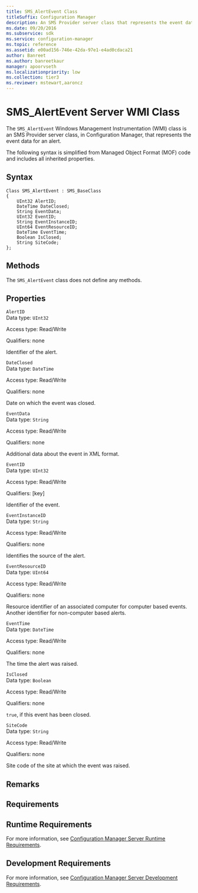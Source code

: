 ```yaml
---
title: SMS_AlertEvent Class
titleSuffix: Configuration Manager
description: An SMS Provider server class that represents the event data for an alert.
ms.date: 09/20/2016
ms.subservice: sdk
ms.service: configuration-manager
ms.topic: reference
ms.assetid: e00ad156-746e-42da-97e1-e4ad0cdaca21
author: Banreet
ms.author: banreetkaur
manager: apoorvseth
ms.localizationpriority: low
ms.collection: tier3
ms.reviewer: mstewart,aaroncz 
---
```

# SMS_AlertEvent Server WMI Class
The `SMS_AlertEvent` Windows Management Instrumentation (WMI) class is an SMS Provider server class, in Configuration Manager, that represents the event data for an alert.  

 The following syntax is simplified from Managed Object Format (MOF) code and includes all inherited properties.  

## Syntax  

```  
Class SMS_AlertEvent : SMS_BaseClass  
{  
    UInt32 AlertID;  
    DateTime DateClosed;  
    String EventData;  
    UInt32 EventID;  
    String EventInstanceID;  
    UInt64 EventResourceID;  
    DateTime EventTime;  
    Boolean IsClosed;  
    String SiteCode;  
};  
```  

## Methods  
 The `SMS_AlertEvent` class does not define any methods.  

## Properties  
 `AlertID`  
 Data type: `UInt32`  

 Access type: Read/Write  

 Qualifiers: none  

 Identifier of the alert.  

 `DateClosed`  
 Data type: `DateTime`  

 Access type: Read/Write  

 Qualifiers: none  

 Date on which the event was closed.  

 `EventData`  
 Data type: `String`  

 Access type: Read/Write  

 Qualifiers: none  

 Additional data about the event in XML format.  

 `EventID`  
 Data type: `UInt32`  

 Access type: Read/Write  

 Qualifiers: [key]  

 Identifier of the event.  

 `EventInstanceID`  
 Data type: `String`  

 Access type: Read/Write  

 Qualifiers: none  

 Identifies the source of the alert.  

 `EventResourceID`  
 Data type: `UInt64`  

 Access type: Read/Write  

 Qualifiers: none  

 Resource identifier of an associated computer for computer based events. Another identifier for non-computer based alerts.  

 `EventTime`  
 Data type: `DateTime`  

 Access type: Read/Write  

 Qualifiers: none  

 The time the alert was raised.  

 `IsClosed`  
 Data type: `Boolean`  

 Access type: Read/Write  

 Qualifiers: none  

 `true`, if this event has been closed.  

 `SiteCode`  
 Data type: `String`  

 Access type: Read/Write  

 Qualifiers: none  

 Site code of the site at which the event was raised.  

## Remarks  

## Requirements  

## Runtime Requirements  
 For more information, see [Configuration Manager Server Runtime Requirements](../../../../../develop/core/reqs/server-runtime-requirements.md).  

## Development Requirements  
 For more information, see [Configuration Manager Server Development Requirements](../../../../../develop/core/reqs/server-development-requirements.md).
